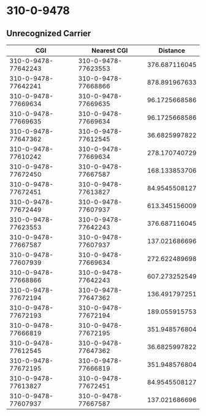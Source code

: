 # 310-0-9478
## Unrecognized Carrier


| CGI | Nearest CGI | Distance |
|-----|-------------|----------|
| 310-0-9478-77642243 | 310-0-9478-77623553 | 376.687116045 |
| 310-0-9478-77642241 | 310-0-9478-77668866 | 878.891967633 |
| 310-0-9478-77669634 | 310-0-9478-77669635 | 96.1725668586 |
| 310-0-9478-77669635 | 310-0-9478-77669634 | 96.1725668586 |
| 310-0-9478-77647362 | 310-0-9478-77612545 | 36.6825997822 |
| 310-0-9478-77610242 | 310-0-9478-77669634 | 278.170740729 |
| 310-0-9478-77672450 | 310-0-9478-77667587 | 168.133853706 |
| 310-0-9478-77672451 | 310-0-9478-77613827 | 84.9545508127 |
| 310-0-9478-77672449 | 310-0-9478-77607937 | 613.345156009 |
| 310-0-9478-77623553 | 310-0-9478-77642243 | 376.687116045 |
| 310-0-9478-77667587 | 310-0-9478-77607937 | 137.021686696 |
| 310-0-9478-77607939 | 310-0-9478-77669634 | 272.622489698 |
| 310-0-9478-77668866 | 310-0-9478-77642243 | 607.273252549 |
| 310-0-9478-77672194 | 310-0-9478-77647362 | 136.491797251 |
| 310-0-9478-77672193 | 310-0-9478-77672194 | 189.055915753 |
| 310-0-9478-77666819 | 310-0-9478-77672195 | 351.948576804 |
| 310-0-9478-77612545 | 310-0-9478-77647362 | 36.6825997822 |
| 310-0-9478-77672195 | 310-0-9478-77666819 | 351.948576804 |
| 310-0-9478-77613827 | 310-0-9478-77672451 | 84.9545508127 |
| 310-0-9478-77607937 | 310-0-9478-77667587 | 137.021686696 |
